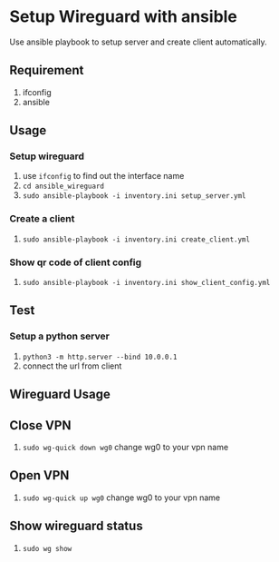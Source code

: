 # Setup Wireguard with ansible

Use ansible playbook to setup server and create client automatically.

## Requirement
1. ifconfig
2. ansible

## Usage

### Setup wireguard
1. use ```ifconfig``` to find out the interface name
2. ```cd ansible_wireguard```
3. ```sudo ansible-playbook -i inventory.ini setup_server.yml```

### Create a client
1. ```sudo ansible-playbook -i inventory.ini create_client.yml```

### Show qr code of client config
1. ```sudo ansible-playbook -i inventory.ini show_client_config.yml```

## Test
### Setup a python server
1. ```python3 -m http.server --bind 10.0.0.1```
2. connect the url from client

## Wireguard Usage
## Close VPN
1. ```sudo wg-quick down wg0```
change wg0 to your vpn name

## Open VPN
1. ```sudo wg-quick up wg0```
change wg0 to your vpn name

## Show wireguard status
1. ```sudo wg show```
